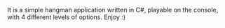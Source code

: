 It is a simple hangman application written in C#, playable on the console, with 4 different levels of options. Enjoy :)
